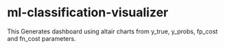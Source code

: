 # ml-classification-visualizer
This Generates dashboard using altair charts from y_true, y_probs, fp_cost and fn_cost parameters. 
